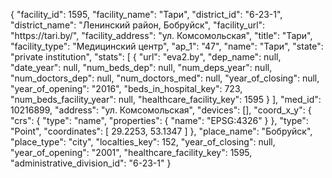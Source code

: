 {
    "facility_id": 1595,
    "facility_name": "Тари",
    "district_id": "6-23-1",
    "district_name": "Ленинский район, Бобруйск",
    "facility_url": "https:\/\/tari.by\/",
    "facility_address": "ул. Комсомольская",
    "title": "Тари",
    "facility_type": "Медицинский центр",
    "ap_1": "47",
    "name": "Тари",
    "state": "private institution",
    "stats": [
        {
            "url": "eva2.by",
            "dep_name": null,
            "date_year": null,
            "num_beds_dep": null,
            "num_deps_year": null,
            "num_doctors_dep": null,
            "num_doctors_med": null,
            "year_of_closing": null,
            "year_of_opening": "2016",
            "beds_in_hospital_key": 723,
            "num_beds_facility_year": null,
            "healthcare_facility_key": 1595
        }
    ],
    "med_id": 10216899,
    "address": "ул. Комсомольская",
    "devices": [],
    "coord_x_y": {
        "crs": {
            "type": "name",
            "properties": {
                "name": "EPSG:4326"
            }
        },
        "type": "Point",
        "coordinates": [
            29.2253,
            53.1347
        ]
    },
    "place_name": "Бобруйск",
    "place_type": "city",
    "localties_key": 152,
    "year_of_closing": null,
    "year_of_opening": "2001",
    "healthcare_facility_key": 1595,
    "administrative_division_id": "6-23-1"
}